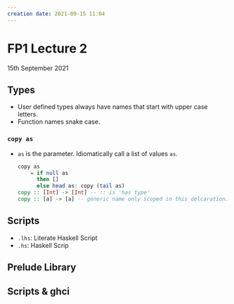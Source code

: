 ```yaml
---
creation date: 2021-09-15 11:04
---
```

#  FP1 Lecture 2
15th September 2021

## Types
- User defined types always have names that start with upper case letters.
- Function names snake case.
### `copy as`
- `as` is the parameter. Idiomatically call a list of values `as`.
	```hs
	copy as
		= if null as
		  then []
		  else head as: copy (tail as)
	copy :: [Int] -> [Int] -- :: is 'has type'
	copy :: [a] -> [a] -- generic name only scoped in this delcaration.
	```
## Scripts
- `.lhs`: Literate Haskell Script
- `.hs`: Haskell Scrip
## Prelude Library
## Scripts & ghci